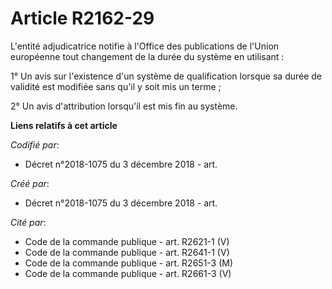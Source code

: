 # Article R2162-29

L'entité adjudicatrice notifie à l'Office des publications de l'Union européenne tout changement de la durée du système en
utilisant :

1° Un avis sur l'existence d'un système de qualification lorsque sa durée de validité est modifiée sans qu'il y soit mis un
terme ;

2° Un avis d'attribution lorsqu'il est mis fin au système.

**Liens relatifs à cet article**

_Codifié par_:

  - Décret n°2018-1075 du 3 décembre 2018 - art.

_Créé par_:

  - Décret n°2018-1075 du 3 décembre 2018 - art.

_Cité par_:

  - Code de la commande publique - art. R2621-1 (V)
  - Code de la commande publique - art. R2641-1 (V)
  - Code de la commande publique - art. R2651-3 (M)
  - Code de la commande publique - art. R2661-3 (V)
